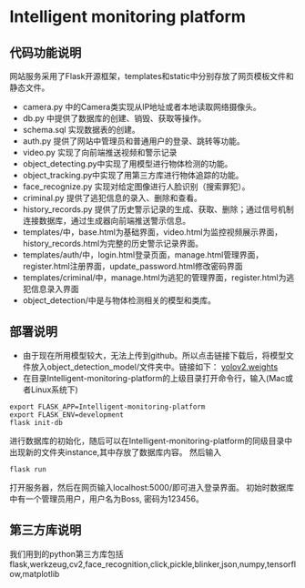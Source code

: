 # Intelligent monitoring platform

## 代码功能说明
网站服务采用了Flask开源框架，templates和static中分别存放了网页模板文件和静态文件。
- camera.py 中的Camera类实现从IP地址或者本地读取网络摄像头。
- db.py 中提供了数据库的创建、销毁、获取等操作。
- schema.sql 实现数据表的创建。
- auth.py 提供了网站中管理员和普通用户的登录、跳转等功能。
- video.py 实现了向前端推送视频和警示记录
- object_detecting.py中实现了用模型进行物体检测的功能。
- object_tracking.py中实现了用第三方库进行物体追踪的功能。
- face_recognize.py 实现对给定图像进行人脸识别（搜索罪犯）。
- criminal.py 提供了逃犯信息的录入、删除和查看。
- history_records.py 提供了历史警示记录的生成、获取、删除；通过信号机制连接数据库，通过生成器向前端推送警示信息。
- templates/中，base.html为基础界面，video.html为监控视频展示界面，history_records.html为完整的历史警示记录界面。
- templates/auth/中，login.html登录页面，manage.html管理界面，register.html注册界面，update_password.html修改密码界面
- templates/criminal/中，manage.html为逃犯的管理界面，register.html为逃犯信息录入界面
- object_detection/中是与物体检测相关的模型和类库。

## 部署说明
- 由于现在所用模型较大，无法上传到github。所以点击链接下载后，将模型文件放入object_detection_model/文件夹中。链接如下：
[yolov2.weights](https://cloud.tsinghua.edu.cn/f/38c409990a2f4bfb8d32/?dl=1)
- 在目录Intelligent-monitoring-platform的上级目录打开命令行，输入(Mac或者Linux系统下)
```angular2html
export FLASK_APP=Intelligent-monitoring-platform
export FLASK_ENV=development
flask init-db
```
进行数据库的初始化，随后可以在Intelligent-monitoring-platform的同级目录中出现新的文件夹instance,其中存放了数据库内容。
然后输入
```angular2html
flask run
```
打开服务器，然后在网页输入localhost:5000/即可进入登录界面。
初始时数据库中有一个管理员用户，用户名为Boss, 密码为123456。

## 第三方库说明
我们用到的python第三方库包括flask,werkzeug,cv2,face_recognition,click,pickle,blinker,json,numpy,tensorflow,matplotlib